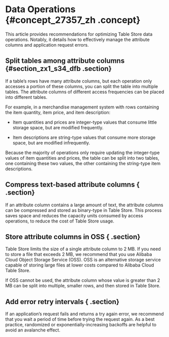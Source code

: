 # Data Operations {#concept_27357_zh .concept}

This article provides recommendations for optimizing Table Store data operations. Notably, it details how to effectively manage the attribute columns and application request errors.

## Split tables among attribute columns {#section_zx1_s34_dfb .section}

If a table’s rows have many attribute columns, but each operation only accesses a portion of these columns, you can split the table into multiple tables. The attribute columns of different access frequencies can be placed into different tables.

For example, in a merchandise management system with rows containing the item quantity, item price, and item description:

-   Item quantities and prices are integer-type values that consume little storage space, but are modified frequently.

-   Item descriptions are string-type values that consume more storage space, but are modified infrequently.


Because the majority of operations only require updating the integer-type values of item quantities and prices, the table can be split into two tables, one containing these two values, the other containing the string-type item descriptions.

## Compress text-based attribute columns { .section}

If an attribute column contains a large amount of text, the attribute columns can be compressed and stored as binary-type in Table Store. This process saves space and reduces the capacity units consumed by access operations, to reduce the cost of Table Store usage.

## Store attribute columns in OSS { .section}

Table Store limits the size of a single attribute column to 2 MB. If you need to store a file that exceeds 2 MB, we recommend that you use Alibaba Cloud Object Storage Service \(OSS\). OSS is an alternative storage service capable of storing large files at lower costs compared to Alibaba Cloud Table Store.

If OSS cannot be used, the attribute column whose value is greater than 2 MB can be split into multiple, smaller rows, and then stored in Table Store.

## Add error retry intervals { .section}

If an application’s request fails and returns a try again error, we recommend that you wait a period of time before trying the request again. As a best practice, randomized or exponentially-increasing backoffs are helpful to avoid an avalanche effect.

